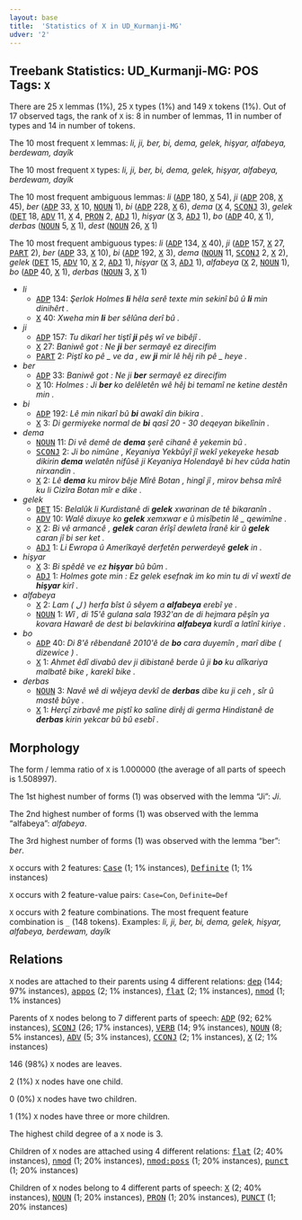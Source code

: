 ```yaml
---
layout: base
title:  'Statistics of X in UD_Kurmanji-MG'
udver: '2'
---
```


## Treebank Statistics: UD_Kurmanji-MG: POS Tags: `X`

There are 25 `X` lemmas (1%), 25 `X` types (1%) and 149 `X` tokens (1%).
Out of 17 observed tags, the rank of `X` is: 8 in number of lemmas, 11 in number of types and 14 in number of tokens.

The 10 most frequent `X` lemmas: <em>li, ji, ber, bi, dema, gelek, hişyar, alfabeya, berdewam, dayîk</em>

The 10 most frequent `X` types:  <em>li, ji, ber, bi, dema, gelek, hişyar, alfabeya, berdewam, dayîk</em>

The 10 most frequent ambiguous lemmas: <em>li</em> (<tt><a href="kmr_mg-pos-ADP.html">ADP</a></tt> 180, <tt><a href="kmr_mg-pos-X.html">X</a></tt> 54), <em>ji</em> (<tt><a href="kmr_mg-pos-ADP.html">ADP</a></tt> 208, <tt><a href="kmr_mg-pos-X.html">X</a></tt> 45), <em>ber</em> (<tt><a href="kmr_mg-pos-ADP.html">ADP</a></tt> 33, <tt><a href="kmr_mg-pos-X.html">X</a></tt> 10, <tt><a href="kmr_mg-pos-NOUN.html">NOUN</a></tt> 1), <em>bi</em> (<tt><a href="kmr_mg-pos-ADP.html">ADP</a></tt> 228, <tt><a href="kmr_mg-pos-X.html">X</a></tt> 6), <em>dema</em> (<tt><a href="kmr_mg-pos-X.html">X</a></tt> 4, <tt><a href="kmr_mg-pos-SCONJ.html">SCONJ</a></tt> 3), <em>gelek</em> (<tt><a href="kmr_mg-pos-DET.html">DET</a></tt> 18, <tt><a href="kmr_mg-pos-ADV.html">ADV</a></tt> 11, <tt><a href="kmr_mg-pos-X.html">X</a></tt> 4, <tt><a href="kmr_mg-pos-PRON.html">PRON</a></tt> 2, <tt><a href="kmr_mg-pos-ADJ.html">ADJ</a></tt> 1), <em>hişyar</em> (<tt><a href="kmr_mg-pos-X.html">X</a></tt> 3, <tt><a href="kmr_mg-pos-ADJ.html">ADJ</a></tt> 1), <em>bo</em> (<tt><a href="kmr_mg-pos-ADP.html">ADP</a></tt> 40, <tt><a href="kmr_mg-pos-X.html">X</a></tt> 1), <em>derbas</em> (<tt><a href="kmr_mg-pos-NOUN.html">NOUN</a></tt> 5, <tt><a href="kmr_mg-pos-X.html">X</a></tt> 1), <em>dest</em> (<tt><a href="kmr_mg-pos-NOUN.html">NOUN</a></tt> 26, <tt><a href="kmr_mg-pos-X.html">X</a></tt> 1)

The 10 most frequent ambiguous types:  <em>li</em> (<tt><a href="kmr_mg-pos-ADP.html">ADP</a></tt> 134, <tt><a href="kmr_mg-pos-X.html">X</a></tt> 40), <em>ji</em> (<tt><a href="kmr_mg-pos-ADP.html">ADP</a></tt> 157, <tt><a href="kmr_mg-pos-X.html">X</a></tt> 27, <tt><a href="kmr_mg-pos-PART.html">PART</a></tt> 2), <em>ber</em> (<tt><a href="kmr_mg-pos-ADP.html">ADP</a></tt> 33, <tt><a href="kmr_mg-pos-X.html">X</a></tt> 10), <em>bi</em> (<tt><a href="kmr_mg-pos-ADP.html">ADP</a></tt> 192, <tt><a href="kmr_mg-pos-X.html">X</a></tt> 3), <em>dema</em> (<tt><a href="kmr_mg-pos-NOUN.html">NOUN</a></tt> 11, <tt><a href="kmr_mg-pos-SCONJ.html">SCONJ</a></tt> 2, <tt><a href="kmr_mg-pos-X.html">X</a></tt> 2), <em>gelek</em> (<tt><a href="kmr_mg-pos-DET.html">DET</a></tt> 15, <tt><a href="kmr_mg-pos-ADV.html">ADV</a></tt> 10, <tt><a href="kmr_mg-pos-X.html">X</a></tt> 2, <tt><a href="kmr_mg-pos-ADJ.html">ADJ</a></tt> 1), <em>hişyar</em> (<tt><a href="kmr_mg-pos-X.html">X</a></tt> 3, <tt><a href="kmr_mg-pos-ADJ.html">ADJ</a></tt> 1), <em>alfabeya</em> (<tt><a href="kmr_mg-pos-X.html">X</a></tt> 2, <tt><a href="kmr_mg-pos-NOUN.html">NOUN</a></tt> 1), <em>bo</em> (<tt><a href="kmr_mg-pos-ADP.html">ADP</a></tt> 40, <tt><a href="kmr_mg-pos-X.html">X</a></tt> 1), <em>derbas</em> (<tt><a href="kmr_mg-pos-NOUN.html">NOUN</a></tt> 3, <tt><a href="kmr_mg-pos-X.html">X</a></tt> 1)


* <em>li</em>
  * <tt><a href="kmr_mg-pos-ADP.html">ADP</a></tt> 134: <em>Şerlok Holmes <b>li</b> hêla serê texte min sekinî bû û <b>li</b> min dinihêrt .</em>
  * <tt><a href="kmr_mg-pos-X.html">X</a></tt> 40: <em>Xweha min <b>li</b> ber sêlûna derî bû .</em>
* <em>ji</em>
  * <tt><a href="kmr_mg-pos-ADP.html">ADP</a></tt> 157: <em>Tu dikarî her tiştî <b>ji</b> pêş wî ve bibêjî .</em>
  * <tt><a href="kmr_mg-pos-X.html">X</a></tt> 27: <em>Baniwê got : Ne <b>ji</b> ber sermayê ez direcifim</em>
  * <tt><a href="kmr_mg-pos-PART.html">PART</a></tt> 2: <em>Piştî ko pê _ ve da , ew <b>ji</b> mir lê hêj rih pê _ heye .</em>
* <em>ber</em>
  * <tt><a href="kmr_mg-pos-ADP.html">ADP</a></tt> 33: <em>Baniwê got : Ne ji <b>ber</b> sermayê ez direcifim</em>
  * <tt><a href="kmr_mg-pos-X.html">X</a></tt> 10: <em>Holmes : Ji <b>ber</b> ko delêletên wê hêj bi temamî ne ketine destên min .</em>
* <em>bi</em>
  * <tt><a href="kmr_mg-pos-ADP.html">ADP</a></tt> 192: <em>Lê min nikarî bû <b>bi</b> awakî din bikira .</em>
  * <tt><a href="kmr_mg-pos-X.html">X</a></tt> 3: <em>Di germiyeke normal de <b>bi</b> qasî 20 - 30 deqeyan bikelînin .</em>
* <em>dema</em>
  * <tt><a href="kmr_mg-pos-NOUN.html">NOUN</a></tt> 11: <em>Di vê demê de <b>dema</b> şerê cihanê ê yekemin bû .</em>
  * <tt><a href="kmr_mg-pos-SCONJ.html">SCONJ</a></tt> 2: <em>Ji bo nimûne , Keyaniya Yekbûyî jî wekî yekeyeke hesab dikirin <b>dema</b> welatên nifûsê ji Keyaniya Holendayê bi hev cûda hatin nirxandin .</em>
  * <tt><a href="kmr_mg-pos-X.html">X</a></tt> 2: <em>Lê <b>dema</b> ku mirov bêje Mîrê Botan , hingî jî , mirov behsa mîrê ku li Cizîra Botan mîr e dike .</em>
* <em>gelek</em>
  * <tt><a href="kmr_mg-pos-DET.html">DET</a></tt> 15: <em>Belalûk li Kurdistanê di <b>gelek</b> xwarinan de tê bikaranîn .</em>
  * <tt><a href="kmr_mg-pos-ADV.html">ADV</a></tt> 10: <em>Walê dixuye ko <b>gelek</b> xemxwar e û misîbetin lê _ qewimîne .</em>
  * <tt><a href="kmr_mg-pos-X.html">X</a></tt> 2: <em>Bi vê armancê , <b>gelek</b> caran êrîşî dewleta Îranê kir û <b>gelek</b> caran jî bi ser ket .</em>
  * <tt><a href="kmr_mg-pos-ADJ.html">ADJ</a></tt> 1: <em>Li Ewropa û Amerîkayê derfetên perwerdeyê <b>gelek</b> in .</em>
* <em>hişyar</em>
  * <tt><a href="kmr_mg-pos-X.html">X</a></tt> 3: <em>Bi spêdê ve ez <b>hişyar</b> bû bûm .</em>
  * <tt><a href="kmr_mg-pos-ADJ.html">ADJ</a></tt> 1: <em>Holmes gote min : Ez gelek esefnak im ko min tu di vî wextî de <b>hişyar</b> kirî .</em>
* <em>alfabeya</em>
  * <tt><a href="kmr_mg-pos-X.html">X</a></tt> 2: <em>Lam ( ل ) herfa bîst û sêyem a <b>alfabeya</b> erebî ye .</em>
  * <tt><a href="kmr_mg-pos-NOUN.html">NOUN</a></tt> 1: <em>Wî , di 15'ê gulana sala 1932'an de di hejmara pêşîn ya kovara Hawarê de dest bi belavkirina <b>alfabeya</b> kurdî a latînî kiriye .</em>
* <em>bo</em>
  * <tt><a href="kmr_mg-pos-ADP.html">ADP</a></tt> 40: <em>Di 8'ê rêbendanê 2010'ê de <b>bo</b> cara duyemîn , marî dibe ( dizewice ) .</em>
  * <tt><a href="kmr_mg-pos-X.html">X</a></tt> 1: <em>Ahmet êdî divabû dev ji dibistanê berde û ji <b>bo</b> ku alîkariya malbatê bike , karekî bike .</em>
* <em>derbas</em>
  * <tt><a href="kmr_mg-pos-NOUN.html">NOUN</a></tt> 3: <em>Navê wê di wêjeya devkî de <b>derbas</b> dibe ku ji ceh , sîr û mastê bûye .</em>
  * <tt><a href="kmr_mg-pos-X.html">X</a></tt> 1: <em>Herçî zirbavê me piştî ko saline dirêj di germa Hindistanê de <b>derbas</b> kirin yekcar bû bû esebî .</em>

## Morphology

The form / lemma ratio of `X` is 1.000000 (the average of all parts of speech is 1.508997).

The 1st highest number of forms (1) was observed with the lemma “Ji”: <em>Ji</em>.

The 2nd highest number of forms (1) was observed with the lemma “alfabeya”: <em>alfabeya</em>.

The 3rd highest number of forms (1) was observed with the lemma “ber”: <em>ber</em>.

`X` occurs with 2 features: <tt><a href="kmr_mg-feat-Case.html">Case</a></tt> (1; 1% instances), <tt><a href="kmr_mg-feat-Definite.html">Definite</a></tt> (1; 1% instances)

`X` occurs with 2 feature-value pairs: `Case=Con`, `Definite=Def`

`X` occurs with 2 feature combinations.
The most frequent feature combination is `_` (148 tokens).
Examples: <em>li, ji, ber, bi, dema, gelek, hişyar, alfabeya, berdewam, dayîk</em>


## Relations

`X` nodes are attached to their parents using 4 different relations: <tt><a href="kmr_mg-dep-dep.html">dep</a></tt> (144; 97% instances), <tt><a href="kmr_mg-dep-appos.html">appos</a></tt> (2; 1% instances), <tt><a href="kmr_mg-dep-flat.html">flat</a></tt> (2; 1% instances), <tt><a href="kmr_mg-dep-nmod.html">nmod</a></tt> (1; 1% instances)

Parents of `X` nodes belong to 7 different parts of speech: <tt><a href="kmr_mg-pos-ADP.html">ADP</a></tt> (92; 62% instances), <tt><a href="kmr_mg-pos-SCONJ.html">SCONJ</a></tt> (26; 17% instances), <tt><a href="kmr_mg-pos-VERB.html">VERB</a></tt> (14; 9% instances), <tt><a href="kmr_mg-pos-NOUN.html">NOUN</a></tt> (8; 5% instances), <tt><a href="kmr_mg-pos-ADV.html">ADV</a></tt> (5; 3% instances), <tt><a href="kmr_mg-pos-CCONJ.html">CCONJ</a></tt> (2; 1% instances), <tt><a href="kmr_mg-pos-X.html">X</a></tt> (2; 1% instances)

146 (98%) `X` nodes are leaves.

2 (1%) `X` nodes have one child.

0 (0%) `X` nodes have two children.

1 (1%) `X` nodes have three or more children.

The highest child degree of a `X` node is 3.

Children of `X` nodes are attached using 4 different relations: <tt><a href="kmr_mg-dep-flat.html">flat</a></tt> (2; 40% instances), <tt><a href="kmr_mg-dep-nmod.html">nmod</a></tt> (1; 20% instances), <tt><a href="kmr_mg-dep-nmod-poss.html">nmod:poss</a></tt> (1; 20% instances), <tt><a href="kmr_mg-dep-punct.html">punct</a></tt> (1; 20% instances)

Children of `X` nodes belong to 4 different parts of speech: <tt><a href="kmr_mg-pos-X.html">X</a></tt> (2; 40% instances), <tt><a href="kmr_mg-pos-NOUN.html">NOUN</a></tt> (1; 20% instances), <tt><a href="kmr_mg-pos-PRON.html">PRON</a></tt> (1; 20% instances), <tt><a href="kmr_mg-pos-PUNCT.html">PUNCT</a></tt> (1; 20% instances)

